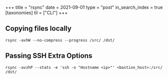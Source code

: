 +++
title = "rsync"
date = 2021-09-01
type = "post"
in_search_index = true
[taxonomies]
til = ["CLI"]
+++

## Copying files locally

```
rsync -avhW --no-compress --progress /src/ /dst/
```

## Passing SSH Extra Options

```
rsync -avzhP --stats -e 'ssh -o "Hostname <ip>"' <bastion_host>:/src/ /dst/
```
